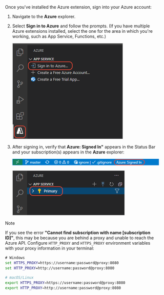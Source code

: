 Once you've installed the Azure extension, sign into your Azure account:

1. Navigate to the **Azure** explorer.
1. Select **Sign in to Azure** and follow the prompts. (If you have multiple Azure extensions installed, select the one for the area in which you're working, such as App Service, Functions, etc.)

    ![Sign in to Azure through VS Code](../media/deploy-azure/sign-in-to-azure-through-visual-studio-code.png)

1. After signing in, verify that **Azure: Signed In"** appears in the Status Bar and your subscription(s) appears in the **Azure** explorer:

    ![Visual Studio Code status bar showing Azure account](../media/deploy-azure/azure-account-status-bar-in-visual-studio-code.png)

    ![Visual Studio Code Azure App Service explorer showing subscriptions](../media/deploy-azure/view-azure-subscription-in-visual-studio-code-app-service-explorer.png)

> [!NOTE]
> If you see the error **"Cannot find subscription with name [subscription ID]"**, this may be because you are behind a proxy and unable to reach the Azure API. Configure `HTTP_PROXY` and `HTTPS_PROXY` environment variables with your proxy information in your terminal:
>
> ```cmd
> # Windows
> set HTTPS_PROXY=https://username:password@proxy:8080
> set HTTP_PROXY=http://username:password@proxy:8080
> ```
>
> ```bash
> # macOS/Linux
> export HTTPS_PROXY=https://username:password@proxy:8080
> export HTTP_PROXY=http://username:password@proxy:8080
> ```
